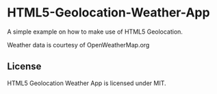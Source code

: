 HTML5-Geolocation-Weather-App
=============================

A simple example on how to make use of HTML5 Geolocation.

Weather data is courtesy of OpenWeatherMap.org


## License

HTML5 Geolocation Weather App is licensed under MIT.